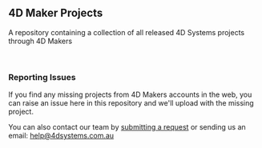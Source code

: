 ## 4D Maker Projects

A repository containing a collection of all released 4D Systems projects through 4D Makers

<br/>

### Reporting Issues

If you find any missing projects from 4D Makers accounts in the web, you can raise an issue here in this repository and we'll upload with the missing project.

You can also contact our team by [submitting a request](https://helpdesk.4dsystems.com.au/hc/en-au/requests/new) or sending us an email: help@4dsystems.com.au
